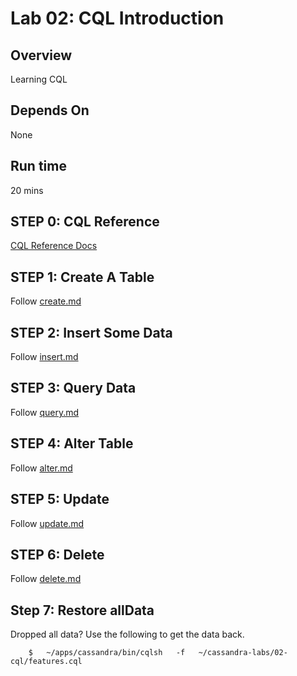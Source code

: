 <link rel='stylesheet' href='../assets/css/main.css'/>


# Lab 02: CQL Introduction

## Overview

Learning CQL

## Depends On

None

## Run time

20 mins


## STEP 0: CQL Reference

[CQL Reference Docs](https://cassandra.apache.org/doc/latest/cassandra/cql/index.html)

## STEP 1: Create A Table

Follow [create.md](2.1-create.md)

## STEP 2: Insert Some Data

Follow [insert.md](2.2-insert.md)

## STEP 3: Query Data

Follow [query.md](2.3-query.md)

## STEP 4: Alter Table

Follow [alter.md](2.4-alter.md)

## STEP 5: Update

Follow [update.md](2.5-update.md)

## STEP 6: Delete

Follow [delete.md](2.6-delete.md)

## Step 7: Restore allData

Dropped all data?  Use the following to get the data back.
```
    $   ~/apps/cassandra/bin/cqlsh   -f   ~/cassandra-labs/02-cql/features.cql
```
